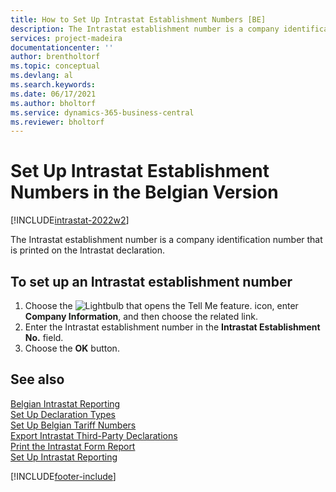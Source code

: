 ```yaml
---
title: How to Set Up Intrastat Establishment Numbers [BE]
description: The Intrastat establishment number is a company identification number that is printed on the Intrastat declaration.
services: project-madeira 
documentationcenter: ''
author: brentholtorf  
ms.topic: conceptual
ms.devlang: al
ms.search.keywords:
ms.date: 06/17/2021
ms.author: bholtorf
ms.service: dynamics-365-business-central
ms.reviewer: bholtorf
---
```

# Set Up Intrastat Establishment Numbers in the Belgian Version

[!INCLUDE[intrastat-2022w2](../../includes/intrastat-2022w2.md)]

The Intrastat establishment number is a company identification number that is printed on the Intrastat declaration.  

## To set up an Intrastat establishment number

1. Choose the ![Lightbulb that opens the Tell Me feature.](../../media/ui-search/search_small.png "Tell me what you want to do") icon, enter **Company Information**, and then choose the related link.  
2. Enter the Intrastat establishment number in the **Intrastat Establishment No.** field.  
3. Choose the **OK** button.  

## See also

[Belgian Intrastat Reporting](belgian-intrastat-reporting.md)  
[Set Up Declaration Types](how-to-set-up-declaration-types.md)  
[Set Up Belgian Tariff Numbers](how-to-set-up-belgian-tariff-numbers.md)  
[Export Intrastat Third-Party Declarations](how-to-export-intrastat-third-party-declararations.md)  
[Print the Intrastat Form Report](how-to-print-the-intrastat-form-report.md)  
[Set Up Intrastat Reporting](../../finance-how-setup-report-intrastat.md)  

[!INCLUDE[footer-include](../../includes/footer-banner.md)]
